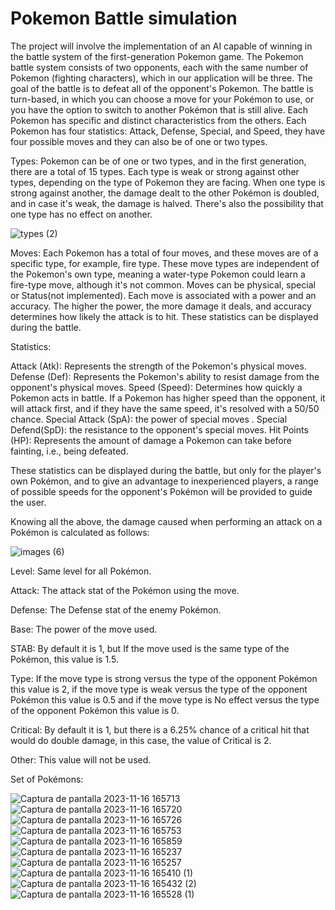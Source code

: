 # Pokemon Battle simulation

The project will involve the implementation of an AI capable of winning in the battle system of the first-generation Pokemon game. The Pokemon battle system consists of two opponents, each with the same number of Pokemon (fighting characters), which in our application will be three. The goal of the battle is to defeat all of the opponent's Pokemon. The battle is turn-based, in which you can choose a move for your Pokémon to use, or you have the option to switch to another Pokémon that is still alive.
Each Pokemon has specific and distinct characteristics from the others. Each Pokemon has four statistics: Attack, Defense, Special, and Speed, they have four possible moves and they can also be of one or two types.

Types: Pokemon can be of one or two types, and in the first generation, there are a total of 15 types. Each type is weak or strong against other types, depending on the type of Pokemon they are facing. When one type is strong against another, the damage dealt to the other Pokémon is doubled, and in case it's weak, the damage is halved. There's also the possibility that one type has no effect on another.

![types (2)](https://github.com/user-attachments/assets/575c8c68-7553-4f4b-932c-52a3f4e91892)

Moves: Each Pokemon has a total of four moves, and these moves are of a specific type, for example, fire type. These move types are independent of the Pokemon's own type, meaning a water-type Pokemon could learn a fire-type move, although it's not common. Moves can be physical, special or Status(not implemented). Each move is associated with a power and an accuracy. The higher the power, the more damage it deals, and accuracy determines how likely the attack is to hit. These statistics can be displayed during the battle.

Statistics:

Attack (Atk): Represents the strength of the Pokemon's physical moves.
Defense (Def): Represents the Pokemon's ability to resist damage from the opponent's physical moves.
Speed (Speed): Determines how quickly a Pokemon acts in battle. If a Pokemon has higher speed than the opponent, it will attack first, and if they have the same speed, it's resolved with a 50/50 chance.
Special Attack (SpA): the power of special moves .
Special Defend(SpD): the resistance to the opponent's special moves.
Hit Points (HP): Represents the amount of damage a Pokemon can take before fainting, i.e., being defeated.

These statistics can be displayed during the battle, but only for the player's own Pokémon, and to give an advantage to inexperienced players, a range of possible speeds for the opponent's Pokémon will be provided to guide the user.

Knowing all the above, the damage caused when performing an attack on a Pokémon is calculated as follows:

![images (6)](https://github.com/user-attachments/assets/7cb11842-e7a1-423e-9290-1399b0ef248a)


Level: Same level for all Pokémon.

Attack: The attack stat of the Pokémon using the move.

Defense: The Defense stat of the enemy Pokémon.

Base: The power of the move used.

STAB:  By default it is 1, but If the move used is the same type of the Pokémon, this value is 1.5.

Type: If the move type is strong versus the type of the opponent Pokémon this value is 2, if the move type is weak versus the type of the opponent Pokémon this value is 0.5 and if the move type is No effect versus the type of the opponent Pokémon this value is 0.

Critical: By default it is 1, but there is a 6.25% chance of a critical hit that would do double damage, in this case, the value of Critical is 2.

Other: This value will not be used.

Set of Pokémons:



![Captura de pantalla 2023-11-16 165713](https://github.com/user-attachments/assets/cdcc546b-1fb1-4212-a947-a25ec64a424d)![Captura de pantalla 2023-11-16 165720](https://github.com/user-attachments/assets/88fb3d11-c508-4f3b-8c77-d15c05abdf86)![Captura de pantalla 2023-11-16 165726](https://github.com/user-attachments/assets/ededbd6a-0a7d-4216-8312-5dc004527f78)![Captura de pantalla 2023-11-16 165753](https://github.com/user-attachments/assets/f23aae42-b99e-44c6-bb62-6741d9a37630)
![Captura de pantalla 2023-11-16 165859](https://github.com/user-attachments/assets/2704c8bf-df53-4d97-af23-693f4657be4f)![Captura de pantalla 2023-11-16 165237](https://github.com/user-attachments/assets/089ad2c6-5ce7-4a42-839a-a51b0a7f6913)![Captura de pantalla 2023-11-16 165257](https://github.com/user-attachments/assets/ecdf2378-7e3e-4605-9a4a-90dd49cacf16)![Captura de pantalla 2023-11-16 165410 (1)](https://github.com/user-attachments/assets/b1a6fb97-22d7-4097-982e-4cc7114a8b79)![Captura de pantalla 2023-11-16 165432 (2)](https://github.com/user-attachments/assets/dd99f05e-2e43-4317-98e3-69d2ed127449)![Captura de pantalla 2023-11-16 165528 (1)](https://github.com/user-attachments/assets/f6409b98-3452-486b-9f08-74d1590aca28)









